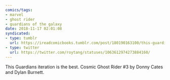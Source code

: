 ```yaml
---
comics/tags:
- marvel
- ghost rider
- guardians of the galaxy
date: 2018-11-17 02:01:08
syndicated:
- type: tumblr
  url: https://ireadcomicbooks.tumblr.com/post/180190163100/this-guardians-iteration-is-the-best-cosmic-ghost
- type: twitter
  url: https://twitter.com/roytang/statuses/1063612974273884160/
---
```


This Guardians iteration is the best. Cosmic Ghost Rider #3 by Donny Cates and Dylan Burnett.